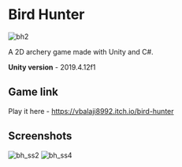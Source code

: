 # Bird Hunter
![bh2](https://github.com/vbalaji8992/bird-hunter/assets/74768402/8d176b59-6e0c-4c90-bc79-1c7677fe3071)

A 2D archery game made with Unity and C#.

**Unity version** - 2019.4.12f1

## Game link
Play it here - https://vbalaji8992.itch.io/bird-hunter

## Screenshots
![bh_ss2](https://github.com/vbalaji8992/bird-hunter/assets/74768402/16102113-2033-4712-84e4-375eab68247b)
![bh_ss4](https://github.com/vbalaji8992/bird-hunter/assets/74768402/c0fa98a2-97e2-404d-b1ae-abc422c1e596)
